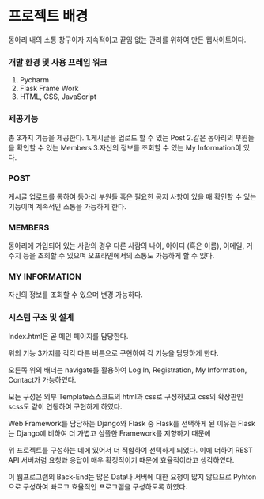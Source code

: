 # 프로젝트 배경
동아리 내의 소통 창구이자 지속적이고 끝임 없는 관리를 위하여 만든 웹사이트이다.

### 개발 환경 및 사용 프레임 워크
1. Pycharm
2. Flask Frame Work
3. HTML, CSS, JavaScript

### 제공기능
총 3가지 기능을 제공한다. 
1.게시글을 업로드 할 수 있는 Post
2.같은 동아리의 부원들을 확인할 수 있는 Members
3.자신의 정보를 조회할 수 있는 My Information이 있다.
 
### POST
게시글 업로드를 통하여 동아리 부원들 혹은 필요한 공지 사항이 있을 때 확인할 수 있는 기능이며 계속적인 소통을 가능하게 한다.

### MEMBERS
동아리에 가입되어 있는 사람의 경우 다른 사람의 나이, 아이디 (혹은 이름), 이메일, 거주지 등을 조회할 수 있으며 오프라인에서의 소통도 가능하게 할 수 있다.

### MY INFORMATION
자신의 정보를 조회할 수 있으며 변경 가능하다.

### 시스템 구조 및 설계
 Index.html은 곧 메인 페이지를 담당한다. 
 
 위의 기능 3가지를 각각 다른 버튼으로 구현하여 각 기능을 담당하게 한다. 
 
 오른쪽 위의 배너는 navigate를 활용하여 Log In, Registration, My Information, Contact가 가능하였다.
 
 모든 구성은 외부 Template소스코드의 html과 css로 구성하였고 css의 확장판인 scss도 같이 연동하여 구현하게 하였다. 
 
 
 Web Framework를 담당하는 Django와 Flask 중 Flask를 선택하게 된 이유는 Flask는 Django에 비하여 더 가볍고 심플한 Framework를 지향하기 때문에 
 
 위 프로젝트를 구성하는 데에 있어서 더 적합하여 선택하게 되었다. 이에 더하여 REST API 서버처럼 요청과 응답이 매우 확정적이기 때문에 효율적이라고 생각하였다.
 
 이 웹프로그램의 Back-End는 많은 Data나 서버에 대한 요청이 많지 않으므로 Pyhton으로 구성하여 빠르고 효율적인 프로그램을 구성하도록 하였다.
 


